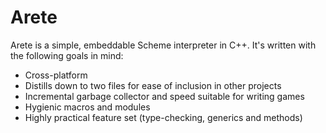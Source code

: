 # Arete

Arete is a simple, embeddable Scheme interpreter in C++. It's written with the following goals in mind:

- Cross-platform
- Distills down to two files for ease of inclusion in other projects
- Incremental garbage collector and speed suitable for writing games
- Hygienic macros and modules
- Highly practical feature set (type-checking, generics and methods)
